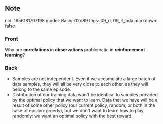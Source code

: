 ## Note
nid: 1656181707198
model: Basic-02d89
tags: 09_rl, 09_rl_bda
markdown: false

### Front
Why are <b>correlations </b>in <b>observations </b>problematic in <b>reinforcement learning</b>?

### Back
<div><ul><li>Samples are not independent. Even if we accumulate a large batch of
data samples, they will all be very close to each other, as they will belong to
the same episode.</li><li>Distribution of our training data won't be identical to samples
provided by the optimal policy that we want to learn. Data that we have will be
a result of some other policy (our current policy, random, or both in the case
of epsilon-greedy), but we don't want to learn how to play randomly: we want an
optimal policy with the best reward.</li></ul></div>
